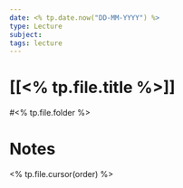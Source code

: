 ```yaml
---
date: <% tp.date.now("DD-MM-YYYY") %>
type: Lecture
subject: 
tags: lecture
---
```

# [[<% tp.file.title %>]]
#<% tp.file.folder %>
# Notes
<% tp.file.cursor(order) %>
